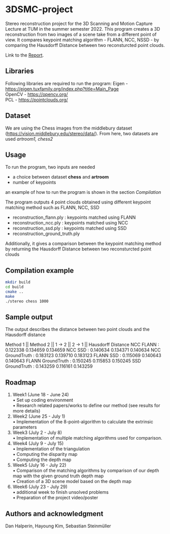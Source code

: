 
# 3DSMC-project

Stereo reconstruction project for the 3D Scanning and Motion Capture Lecture at TUM in the summer semester 2022.
This program creates a 3D reconstruction from two images of a scene take from a different point of view. It compares keypoint matching algorithm - FLANN, NCC, NSSD - by comparing the Hausdorff Distance between two reconsturcted point clouds. 

Link to the [Report](https://github.com/DanHalp/Stereo-Depth-Reconstruction/blob/main/3D_reconstruction___Final_Report.pdf).
## Libraries

Following libraries are required to run the program:
Eigen - https://eigen.tuxfamily.org/index.php?title=Main_Page  
OpenCV - https://opencv.org/  
PCL - https://pointclouds.org/  
 
## Dataset

We are using the Chess images from the middlebury dataset (https://vision.middlebury.edu/stereo/data/). From here, two datasets are used *artroom1, chess2*

## Usage
To run the program, two inputs are needed

- a choice between dataset **chess** and **artroom**
- number of keypoints

an example of how to run the program is shown in the section *Compilation*

The program outputs 4 point clouds obtained using different keypoint matching method such as FLANN, NCC, SSD
- reconstruction_flann.ply   : keypoints matched using FLANN
- reconstruction_ncc.ply : keypoints matched using NCC
- reconstruction_ssd.ply : keypoints matched using SSD
- reconstruction_ground_truth.ply

Additionally, it gives a comparison between the keypoint matching method by returning the Hausdorff Distance between two reconsturcted point clouds


## Compilation example
~~~bash
mkdir build
cd build
cmake ..
make
./stereo chess 1000
~~~

## Sample output

The output describes the distance between two point clouds and the Hausdorff distance

Method 1 || Method 2 || 1 -> 2 || 2 -> 1 || Hausdorff Distance
NCC FLANN : 0.122338 0.134659 0.134659 
NCC SSD : 0.140634 0.134371 0.140634 
NCC GroundTruth : 0.183123 0.139710 0.183123 
FLANN SSD : 0.115069 0.140643 0.140643 
FLANN GroundTruth : 0.150245 0.115853 0.150245 
SSD GroundTruth : 0.143259 0.116161 0.143259 

## Roadmap
1. Week1 (June 18 - June 24)  
    • Set up coding environment  
    • Research related papers/works to define our method (see results for more details)  
2. Week2 (June 25 - July 1)  
    • Implementation of the 8-point-algorithm to calculate the extrinsic parameters  
3. Week3 (July 2 - July 8)  
    • Implementation of multiple matching algorithms used for comparison.
4. Week4 (July 9 - July 15)  
    • Implementation of the triangulation  
    • Computing the disparity map  
    • Computing the depth map  
5. Week5 (July 16 - July 22)  
    • Comparison of the matching algorithms by comparison of our depth map with the given ground truth depth map  
    • Creation of a 3D scene model based on the depth map  
6. Week6 (July 23 - July 29)  
    • additional week to finish unsolved problems  
    • Preparation of the project video/poster  

## Authors and acknowledgment
Dan Halperin, Hayoung Kim, Sebastian Steinmüller
